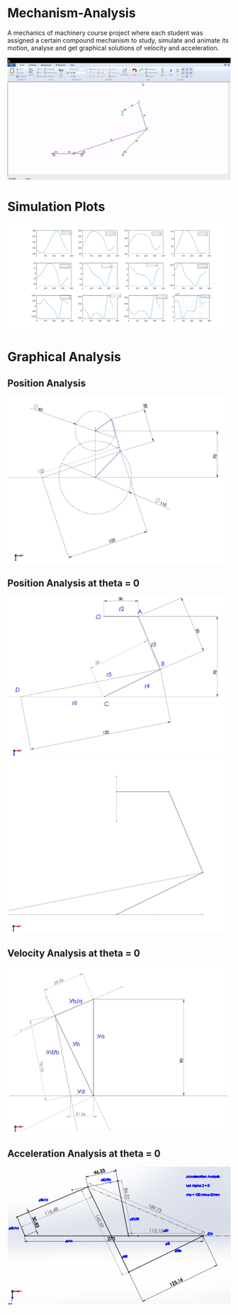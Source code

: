 # Mechanism-Analysis
A mechanics of machinery course project where each student was assigned a certain compound mechanism to study, simulate and animate its motion, analyse and get graphical solutions of velocity and acceleration.

![til](https://raw.githubusercontent.com/HadiElnemr/Mechanism-Analysis/main/mechanism.gif)

# Simulation Plots
![Matlab plots](https://github.com/HadiElnemr/Mechanism-Analysis/blob/main/M3/Matlab%20Files/Final%20Plots%202.png)

# Graphical Analysis
## Position Analysis
![](https://github.com/HadiElnemr/Mechanism-Analysis/blob/main/M3/Graphical-Solution/position_theta.png)
## Position Analysis at theta = 0
![](https://github.com/HadiElnemr/Mechanism-Analysis/blob/main/M3/Graphical-Solution/position_theta=0.png)
![](https://github.com/HadiElnemr/Mechanism-Analysis/blob/main/M3/Graphical-Solution/position_theta=0_2.png)
## Velocity Analysis at theta = 0
![](https://github.com/HadiElnemr/Mechanism-Analysis/blob/main/M3/Graphical-Solution/velocity.png)
## Acceleration Analysis at theta = 0
![](https://github.com/HadiElnemr/Mechanism-Analysis/blob/main/M3/Graphical-Solution/acceleration.png)